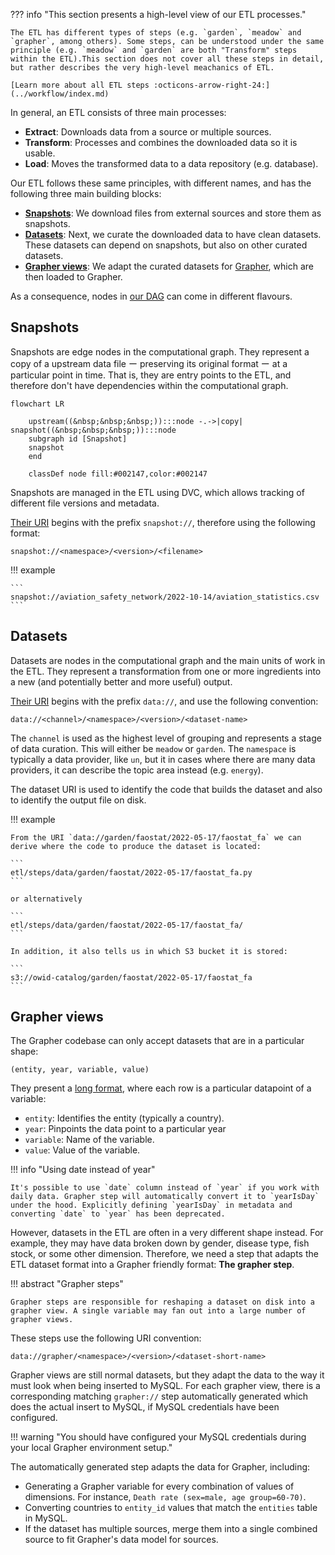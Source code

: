 ??? info "This section presents a high-level view of our ETL processes."

    The ETL has different types of steps (e.g. `garden`, `meadow` and `grapher`, among others). Some steps, can be understood under the same principle (e.g. `meadow` and `garden` are both "Transform" steps within the ETL).This section does not cover all these steps in detail, but rather describes the very high-level meachanics of ETL.

    [Learn more about all ETL steps :octicons-arrow-right-24:](../workflow/index.md)

In general, an ETL consists of three main processes:

- **Extract**: Downloads data from a source or multiple sources.
- **Transform**: Processes and combines the downloaded data so it is usable.
- **Load**: Moves the transformed data to a data repository (e.g. database).

Our ETL follows these same principles, with different names, and has the following three main building blocks:

- [**Snapshots**](#snapshots): We download files from external sources and store them as snapshots.
- [**Datasets**](#datasets): Next, we curate the downloaded data to have clean datasets. These datasets can depend on snapshots, but also on other curated datasets.
- [**Grapher views**](#grapher-views): We adapt the curated datasets for [Grapher](https://ourworldindata.org/owid-grapher), which are then loaded to Grapher.

As a consequence, nodes in [our DAG](dag.md) can come in different flavours.
<!-- In the next section, we explore these three different types of nodes. -->

## Snapshots

Snapshots are edge nodes in the computational graph. They represent a copy of a upstream data file ー preserving its original format ー at a particular point in time. That is, they are entry points to the ETL, and therefore don't have dependencies within the computational graph.

```mermaid
flowchart LR

    upstream((&nbsp;&nbsp;&nbsp;)):::node -.->|copy| snapshot((&nbsp;&nbsp;&nbsp;)):::node
    subgraph id [Snapshot]
    snapshot
    end

    classDef node fill:#002147,color:#002147
```


Snapshots are managed in the ETL using DVC, which allows tracking of different file versions and metadata.

[Their URI](../uri/#path-for-snapshot) begins with the prefix `snapshot://`, therefore using the following format:

```
snapshot://<namespace>/<version>/<filename>
```

!!! example

    ```
    snapshot://aviation_safety_network/2022-10-14/aviation_statistics.csv
    ```


## Datasets

Datasets are nodes in the computational graph and the main units of work in the ETL. They represent a transformation from one or more ingredients into a new (and potentially better and more useful) output.

[Their URI](../uri/#path-for-data) begins with the prefix `data://`, and use the following convention:

```
data://<channel>/<namespace>/<version>/<dataset-name>
```

The `channel` is used as the highest level of grouping and represents a stage of data curation. This will either be `meadow` or `garden`. The `namespace` is typically a data provider, like `un`, but it in cases where there are many data providers, it can describe the topic area instead (e.g. `energy`).

The dataset URI is used to identify the code that builds the dataset and also to identify the output file on disk.

!!! example

    From the URI `data://garden/faostat/2022-05-17/faostat_fa` we can derive where the code to produce the dataset is located:

    ```
    etl/steps/data/garden/faostat/2022-05-17/faostat_fa.py
    ```

    or alternatively

    ```
    etl/steps/data/garden/faostat/2022-05-17/faostat_fa/
    ```

    In addition, it also tells us in which S3 bucket it is stored:

    ```
    s3://owid-catalog/garden/faostat/2022-05-17/faostat_fa
    ```

## Grapher views

The Grapher codebase can only accept datasets that are in a particular shape:

```
(entity, year, variable, value)
```

They present a [long format](https://towardsdatascience.com/long-and-wide-formats-in-data-explained-e48d7c9a06cb), where each row is a particular datapoint of a variable:

- `entity`: Identifies the entity (typically a country).
- `year`: Pinpoints the data point to a particular year
- `variable`: Name of the variable.
- `value`: Value of the variable.


!!! info "Using date instead of year"

    It's possible to use `date` column instead of `year` if you work with daily data. Grapher step will automatically convert it to `yearIsDay` under the hood. Explicitly defining `yearIsDay` in metadata and converting `date` to `year` has been deprecated.


However, datasets in the ETL are often in a very different shape instead. For example, they may have data broken down by gender, disease type, fish stock, or some other dimension. Therefore, we need a step that adapts the ETL dataset format into a Grapher friendly format: **The grapher step**.

!!! abstract "Grapher steps"

    Grapher steps are responsible for reshaping a dataset on disk into a grapher view. A single variable may fan out into a large number of grapher views.

These steps use the following URI convention:

```
data://grapher/<namespace>/<version>/<dataset-short-name>
```

Grapher views are still normal datasets, but they adapt the data to the way it must look when being inserted to MySQL. For each grapher view, there is a corresponding matching `grapher://` step automatically generated which does the actual insert to MySQL, if MySQL credentials have been configured.


!!! warning "You should have configured your MySQL credentials during your local Grapher environment setup."


The automatically generated step adapts the data for Grapher, including:

- Generating a Grapher variable for every combination of values of dimensions. For instance, `Death rate (sex=male, age group=60-70)`.
- Converting countries to `entity_id` values that match the `entities` table in MySQL.
- If the dataset has multiple sources, merge them into a single combined source to fit Grapher's data model for sources.

